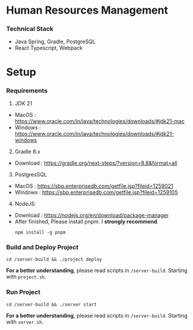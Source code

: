 # Human Resources Management
### Technical Stack
- Java Spring, Gradle, PostgreSQL
- React Typescript, Webpack
# Setup
### Requirements
1. JDK 21
- MacOS    : https://www.oracle.com/in/java/technologies/downloads/#jdk21-mac
- Windows  : https://www.oracle.com/in/java/technologies/downloads/#jdk21-windows
2. Gradle 8.x
- Download : https://gradle.org/next-steps/?version=8.8&format=all
3. PostgresSQL
- MacOS    : https://sbp.enterprisedb.com/getfile.jsp?fileid=1259021
- Windows  : https://sbp.enterprisedb.com/getfile.jsp?fileid=1259105
4. NodeJS
- Download : https://nodejs.org/en/download/package-manager
- After finished, Please install pnpm. I **strongly recommend**.
  ```plaintext
  npm install -g pnpm
  ```
### Build and Deploy Project
```plaintext
cd /server-build && ./project deploy
```
**For a better understanding**, please read scripts in ```/server-build```. Starting with ```project.sh```.
### Run Project
```plaintext
cd /server-build && ./server start
```
**For a better understanding**, please read scripts in ```/server-build```. Starting with ```server.sh```.
